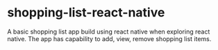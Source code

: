# shopping-list-react-native
A basic shopping list app build using react native when exploring react native. The app has capability to add, view, remove shopping list items.
